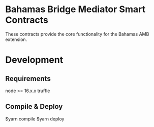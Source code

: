# Bahamas Bridge Mediator Smart Contracts
These contracts provide the core functionality for the Bahamas AMB extension.

# Development
## Requirements
node >= 16.x.x
truffle

## Compile & Deploy
$yarn compile
$yarn deploy
